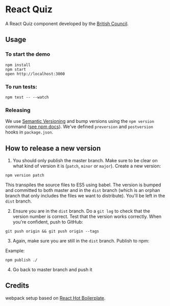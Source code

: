 React Quiz
==========

A React Quiz component developed by the [British Council](https://www.britishcouncil.org/).

## Usage

### To start the demo

```
npm install
npm start
open http://localhost:3000
```

### To run tests:
```
npm test -- --watch
```

### Releasing
We use [Semantic Versioning](http://semver.org/) and bump versions using the `npm version` command ([see npm docs](https://docs.npmjs.com/cli/version)). We've defined `preversion` and `postversion`
hooks in `package.json`.

## How to release a new version
1. You should only publish the master branch. Make sure to be clear on what kind of version it is (`patch`, `minor` or `major`). Create a new version:
```
npm version patch
```
This transpiles the source files to ES5 using babel. The version is bumped and committed to both master and in the `dist` branch (which is an orphan branch that only includes the files we want to distribute). You'll be left in the `dist` branch.

2. Ensure you are in the `dist` branch. Do a `git log` to check that the version number is correct. Test that the version works correctly. When you're confident, push to GitHub:
```
git push origin && git push origin --tags
```

3. Again, make sure you are still in the `dist` branch. Publish to npm:

Example:
```
npm publish ./
```
4. Go back to master branch and push it

## Credits

webpack setup based on [React Hot Boilerplate](https://github.com/gaearon/react-hot-boilerplate).
